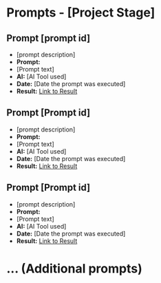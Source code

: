 # Prompts - [Project Stage]

## Prompt [prompt id]
* [prompt description]
* **Prompt:** 
* [Prompt text]
* **AI:** [AI Tool used]
* **Date:** [Date the prompt was executed]
* **Result:** [Link to Result](path/to/t_promptresults.md#result-title-1)

## Prompt [Prompt id]
* [prompt description]
* **Prompt:** 
* [Prompt text]
* **AI:** [AI Tool used]
* **Date:** [Date the prompt was executed]
* **Result:** [Link to Result](path/to/t_promptresults.md#result-title-2)

## Prompt [Prompt id]
* [prompt description]
* **Prompt:** 
* [Prompt text]
* **AI:** [AI Tool used]
* **Date:** [Date the prompt was executed]
* **Result:** [Link to Result](path/to/t_promptresults.md#result-title-3)

# ... (Additional prompts)